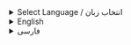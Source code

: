 <!-- Add this at the top of your README file -->

<details>
  <summary>Select Language / انتخاب زبان</summary>

  ### Choose Your Language / زبان خود را انتخاب کنید

  - [English](#english)
  - [فارسی](#فارسی)
</details>

<details id="english">
  <summary>English</summary>

  <lang dir="ltr">


# Electronic and Bioelectric Projects: **Advanced Guide**

## **Table of Contents**

1. [PCB Design](#pcb-design)
   - [SMD Component Management](#smd-component-management)
   - [Efficient Tracing](#efficient-tracing)
   - [Circuit Security](#circuit-security)

2. [Arduino Simulation and Serial Communication with GUI](#arduino-simulation-and-serial-communication-with-gui)
   - [Advanced Simulation](#advanced-simulation)
   - [Advanced Serial Communication](#advanced-serial-communication)

3. [LM35 Simulation on PIC Microcontrollers and Graphical Simulation in Labview](#lm35-simulation-on-pic-microcontrollers-and-graphical-simulation-in-labview)
   - [Accurate Simulation](#accurate-simulation)
   - [Advanced Graphical Display](#advanced-graphical-display)

4. [Biomedical Projects](#biomedical-projects)
   - [ECG Board Design](#ecg-board-design)
      - [Sensitive Components](#sensitive-components)
      - [Noise Management](#noise-management)
   - [ECG Signal Simulation](#ecg-signal-simulation)
      - [Advanced Simulation](#advanced-simulation-ecg)
      - [Detailed Analysis](#detailed-analysis)
   - [Advanced Biomedical Projects](#advanced-biomedical-projects)
      - [Other Signals](#other-signals)
      - [Diverse Applications](#diverse-applications)

## **PCB Design**

In this section, we delve into advanced details of PCB design:

- **SMD Component Management**: *Choosing and optimizing the use of SMD components in PCB design.*
- **Efficient Tracing**: *Optimizing traces for maximum efficiency and noise reduction.*
- **Circuit Security**: *Employing various mechanisms to protect the circuit against errors.*

## **Arduino Simulation and Serial Communication with GUI**

This section covers advanced details in simulating Arduino boards and serial communication with graphical interfaces:

- **Advanced Simulation**: *Utilizing advanced software for precise simulation of Arduino boards.*
- **Advanced Serial Communication**: *Establishing serial communication using programming languages such as C# or Python.*

## **LM35 Simulation on PIC Microcontrollers and Graphical Simulation in Labview**

Explore advanced details in simulating the LM35 module on PIC microcontrollers and graphical display of results in Labview:

- **Accurate Simulation**: *Using advanced tools for precise simulation of the LM35 module.*
- **Advanced Graphical Display**: *Designing and graphically displaying accurate results in Labview.*

## **Biomedical Projects**

### **ECG Board Design**

In this subsection, we explore advanced details in designing ECG boards and selecting precise components:

- **Sensitive Components**: *Precisely choosing components for accurate measurement of ECG signals.*
- **Noise Management**: *Implementing advanced solutions to reduce environmental noise in measured signals.*

### **ECG Signal Simulation**

Detailed exploration of accurate simulation of ECG signals and advanced analysis:

- **Advanced Simulation**: *Employing algorithms and advanced tools for generating diverse ECG signals.*
- **Detailed Analysis**: *Presenting advanced methods and techniques for accurate analysis of different signal components.*

### **Advanced Biomedical Projects**

This subsection presents more advanced bioelectric projects using innovative technologies:

- **Other Signals**: *Measuring and simulating other biological signals.*
- **Diverse Applications**: *Using these signals in various medical and exploratory applications.*

With this repository, we hope to elevate your electronic and bioelectric capabilities and inspire new ideas for future projects.

---
  </lang>
</details>

<details id="فارسی">
  <summary>فارسی</summary>



<lang dir="rtl">

# الکترونیک و پروژه‌های بیوالکتریکی: **راهنمای پیشرفته**

## **فهرست مطالب**

- [Electronic and Bioelectric Projects: **Advanced Guide**](#electronic-and-bioelectric-projects-advanced-guide)
  - [**Table of Contents**](#table-of-contents)
  - [**PCB Design**](#pcb-design)
  - [**Arduino Simulation and Serial Communication with GUI**](#arduino-simulation-and-serial-communication-with-gui)
  - [**LM35 Simulation on PIC Microcontrollers and Graphical Simulation in Labview**](#lm35-simulation-on-pic-microcontrollers-and-graphical-simulation-in-labview)
  - [**Biomedical Projects**](#biomedical-projects)
    - [**ECG Board Design**](#ecg-board-design)
    - [**ECG Signal Simulation**](#ecg-signal-simulation)
    - [**Advanced Biomedical Projects**](#advanced-biomedical-projects)
- [الکترونیک و پروژه‌های بیوالکتریکی: **راهنمای پیشرفته**](#الکترونیک-و-پروژههای-بیوالکتریکی-راهنمای-پیشرفته)
  - [**فهرست مطالب**](#فهرست-مطالب)
  - [**طراحی PCB**](#طراحی-pcb)
    - [**مدیریت قطعات SMD**](#مدیریت-قطعات-smd)
    - [**تراک‌زنی اثرگذار**](#تراکزنی-اثرگذار)
    - [**امنیت مدار**](#امنیت-مدار)
  - [**شبیه‌سازی Arduino و ارتباط سریال با رابط گرافیکی**](#شبیهسازی-arduino-و-ارتباط-سریال-با-رابط-گرافیکی)
    - [**شبیه‌سازی پیشرفته**](#شبیهسازی-پیشرفته)
    - [**ارتباط سریال پیشرفته**](#ارتباط-سریال-پیشرفته)
  - [**شبیه‌سازی LM35 در میکروکنترلرهای PIC و شبیه‌سازی گرافیکی در Labview**](#شبیهسازی-lm35-در-میکروکنترلرهای-pic-و-شبیهسازی-گرافیکی-در-labview)
    - [**شبیه‌سازی دقیق**](#شبیهسازی-دقیق)
    - [**نمایش گرافیکی پیشرفته**](#نمایش-گرافیکی-پیشرفته)
  - [**پروژه‌های بیوالکتریکی**](#پروژههای-بیوالکتریکی)
    - [**طراحی برد ECG**](#طراحی-برد-ecg)
      - [**قطعات حساس**](#قطعات-حساس)
      - [**مدیریت نویز**](#مدیریت-نویز)
    - [**شبیه‌سازی سیگنال‌های ECG**](#شبیهسازی-سیگنالهای-ecg)
      - [**شبیه‌سازی پیشرفته**](#شبیهسازی-پیشرفته-1)
      - [**تحلیل دقیق**](#تحلیل-دقیق)
    - [**پروژه‌های بیوالکتریکی پیشرفته**](#پروژههای-بیوالکتریکی-پیشرفته)
      - [**سیگنال‌های دیگر**](#سیگنالهای-دیگر)
      - [**کاربردهای متنوع**](#کاربردهای-متنوع)

## **طراحی PCB**

در این بخش، به جزئیات پیشرفته طراحی PCB پرداخته می‌شود:

### **مدیریت قطعات SMD**

انتخاب و بهینه‌سازی استفاده از قطعات SMD در طراحی PCB.

### **تراک‌زنی اثرگذار**

بهینه‌سازی تراک‌ها برای حداکثر کارایی و کاهش نویز.

### **امنیت مدار**

استفاده از مکانیزم‌های مختلف برای حفاظت از مدار در برابر خطاها.

## **شبیه‌سازی Arduino و ارتباط سریال با رابط گرافیکی**

این بخش جزئیات پیشرفته در شبیه‌سازی بردهای Arduino و ارتباط سریال با رابط‌های گرافیکی را پوشش می‌دهد:

### **شبیه‌سازی پیشرفته**

استفاده از نرم‌افزار پیشرفته برای شبیه‌سازی دقیق بردهای Arduino.

### **ارتباط سریال پیشرفته**

برقراری ارتباط سریال با استفاده از زبان‌های برنامه‌نویسی مانند C# یا Python.

## **شبیه‌سازی LM35 در میکروکنترلرهای PIC و شبیه‌سازی گرافیکی در Labview**

در این بخش، به جزئیات پیشرفته در شبیه‌سازی ماژول LM35 در میکروکنترلرهای PIC و نمایش گرافیکی نتایج در Labview پرداخته می‌شود:

### **شبیه‌سازی دقیق**

استفاده از ابزارهای پیشرفته برای شبیه‌سازی دقیق ماژول LM35.

### **نمایش گرافیکی پیشرفته**

طراحی و نمایش گرافیکی دقیق نتایج در Labview.

## **پروژه‌های بیوالکتریکی**

### **طراحی برد ECG**

در این بخش، به جزئیات پیشرفته در طراحی برد ECG و انتخاب دقیق المان‌ها پرداخته می‌شود:

#### **قطعات حساس**

انتخاب دقیق و بهینه‌سازی انواع قطعات برای اندازه‌گیری دقیق سیگنال‌های ECG.

#### **مدیریت نویز**

پیاده‌سازی راهکارهای پیشرفته برای کاهش نویزهای محیطی در سیگنال‌های اندازه‌گیری شده.

### **شبیه‌سازی سیگنال‌های ECG**

جستار دقیق در شبیه‌سازی دقیق سیگنال‌های ECG و تحلیل پیشرفته آنها:

#### **شبیه‌سازی پیشرفته**

استفاده از الگوریتم‌ها و ابزارهای پیشرفته برای تولید سیگنال‌های متنوع ECG.

#### **تحلیل دقیق**

ارائه روش‌ها و تکنیک‌های پیشرفته برای تحلیل دقیق اجزای مختلف سیگنال.

### **پروژه‌های بیوالکتریکی پیشرفته**

این بخش پروژه‌های بیوالکتریکی پیشرفته‌تر با استفاده از تکنولوژی‌های نوین ارائه می‌شود:

#### **سیگنال‌های دیگر**

اندازه‌گیری و شبیه‌سازی سیگنال‌های بیولوژیکی دیگر.

#### **کاربردهای متنوع**

استفاده از این سیگنال‌ها در کاربردهای پزشکی و پویش مختلف.

با این مخزن، امیدواریم توانمندی‌های الکترونیکی و بیوالکتریکی شما به سطح بالاتری برسد و ایده‌های جدید برای پروژه‌های آینده ایجاد کنید.

</lang>


  </lang>
</details>

<!-- Continue with the rest of your README content -->






